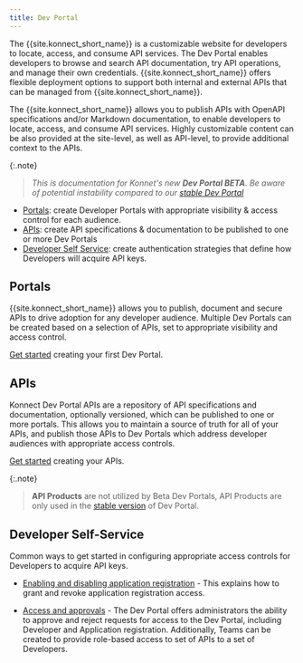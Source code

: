 ```yaml
---
title: Dev Portal
---
```


The {{site.konnect_short_name}} is a customizable website for developers to locate, access, and consume API services. The Dev Portal enables developers to browse and search API documentation, try API operations, and manage their own credentials. {{site.konnect_short_name}} offers flexible deployment options to support both internal and external APIs that can be managed from {{site.konnect_short_name}}.

The {{site.konnect_short_name}} allows you to publish APIs with OpenAPI specifications and/or Markdown documentation, to enable developers to locate, access, and consume API services. Highly customizable content can be also provided at the site-level, as well as API-level, to provide additional context to the APIs.

{:.note}
> *This is documentation for Konnet's new **Dev Portal BETA**. Be aware of potential instability compared to our [stable Dev Portal](/konnect/dev-portal)*


* [Portals](#portals): create Developer Portals with appropriate visibility & access control for each audience.
* [APIs](#apis): create API specifications & documentation to be published to one or more Dev Portals
* [Developer Self Service](#developer-self-service): create authentication strategies that define how Developers will acquire API keys.

## Portals

{{site.konnect_short_name}} allows you to publish, document and secure APIs to drive adoption for any developer audience. Multiple Dev Portals can be created based on a selection of APIs, set to appropriate visibility and access control. 

[Get started](/dev-portal/portals) creating your first Dev Portal.

## APIs

Konnect Dev Portal APIs are a repository of API specifications and documentation, optionally versioned, which can be published to one or more portals. This allows you to maintain a source of truth for all of your APIs, and publish those APIs to Dev Portals which address developer audiences with appropriate access controls.

[Get started](/dev-portal/apis) creating your APIs.

{:.note}
> **API Products** are not utilized by Beta Dev Portals, API Products are only used in the [stable version](/konnect/dev-portal) of Dev Portal.

## Developer Self-Service

Common ways to get started in configuring appropriate access controls for Developers to acquire API keys.

* [Enabling and disabling application registration](/dev-portal/app-reg/) - This explains how to grant and revoke application registration access.

* [Access and approvals](/dev-portal/access-and-approvals/) - The Dev Portal offers administrators the ability to approve and reject requests for access to the Dev Portal, including Developer and Application registration. Additionally, Teams can be created to provide role-based access to  set of APIs to a set of Developers.


<!--
TODO: Update analytics for Beta, add screenshots
## Contextual developer application analytics 

You can view analytics for your applications from within the {{site.konnect_short_name}} Dev Portal. This helps you gain insight into your consumption of different API versions, routes, and methods.

TODO: Needs screenshot

Each application has its own dashboard, which provides a high-level summary of the **Number of Requests**, **Average Error Rate**, and **Latency**, and charts for the following data points: 

* Requests by version
* Latency by version
* Error code distribution 

All of these metrics can be viewed within a selected time frame of up to **30 days**, over a period of the last 90 days.
 -->